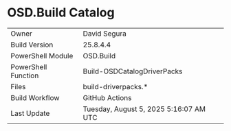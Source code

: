 ﻿# OSD.Build Catalog

| | |
|-|-|
| Owner | David Segura |
| Build Version | 25.8.4.4 |
| PowerShell Module | OSD.Build |
| PowerShell Function | Build-OSDCatalogDriverPacks |
| Files | build-driverpacks.* |
| Build Workflow | GitHub Actions |
| Last Update | Tuesday, August 5, 2025 5:16:07 AM UTC |
